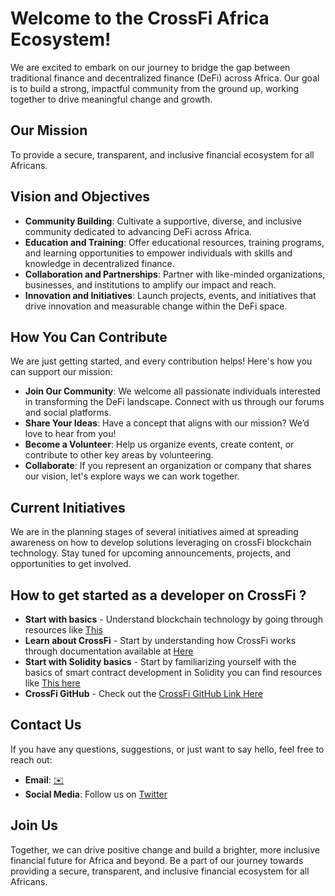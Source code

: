 # Welcome to the CrossFi Africa Ecosystem!

We are excited to embark on our journey to bridge the gap between traditional finance and decentralized finance (DeFi) across Africa. Our goal is to build a strong, impactful community from the ground up, working together to drive meaningful change and growth.

## Our Mission

To provide a secure, transparent, and inclusive financial ecosystem for all Africans.

## Vision and Objectives

- **Community Building**: Cultivate a supportive, diverse, and inclusive community dedicated to advancing DeFi across Africa.
- **Education and Training**: Offer educational resources, training programs, and learning opportunities to empower individuals with skills and knowledge in decentralized finance.
- **Collaboration and Partnerships**: Partner with like-minded organizations, businesses, and institutions to amplify our impact and reach.
- **Innovation and Initiatives**: Launch projects, events, and initiatives that drive innovation and measurable change within the DeFi space.

## How You Can Contribute

We are just getting started, and every contribution helps! Here's how you can support our mission:

- **Join Our Community**: We welcome all passionate individuals interested in transforming the DeFi landscape. Connect with us through our forums and social platforms.
- **Share Your Ideas**: Have a concept that aligns with our mission? We’d love to hear from you!
- **Become a Volunteer**: Help us organize events, create content, or contribute to other key areas by volunteering.
- **Collaborate**: If you represent an organization or company that shares our vision, let's explore ways we can work together.

## Current Initiatives

We are in the planning stages of several initiatives aimed at spreading awareness on how to develop solutions leveraging on crossFi blockchain technology. Stay tuned for upcoming announcements, projects, and opportunities to get involved.

## How to get started as a developer on CrossFi ?

- **Start with basics** - Understand blockchain technology by going through resources like [This](https://docs.soliditylang.org/en/v0.8.24/)
- **Learn about CrossFi** - Start by understanding how CrossFi works through documentation available at [Here](https://docs.crossfi.org/crossfi-chain)
- **Start with Solidity basics** - Start by familiarizing yourself with the basics of smart contract development in Solidity you can find resources like [This here](https://solidity-by-example.org/)
- **CrossFi GitHub** - Check out the [CrossFi GitHub Link Here](https://github.com/crossfichain)

## Contact Us

If you have any questions, suggestions, or just want to say hello, feel free to reach out:

- **Email**: [✉️](crossfiafrica@gmail.com)
- **Social Media**: Follow us on [Twitter](https://x.com/CrossFiAfrica)

## Join Us

Together, we can drive positive change and build a brighter, more inclusive financial future for Africa and beyond. Be a part of our journey towards providing a secure, transparent, and inclusive financial ecosystem for all Africans.
